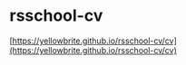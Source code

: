 # rsschool-cv
[https://yellowbrite.github.io/rsschool-cv/cv](https://yellowbrite.github.io/rsschool-cv/cv)
